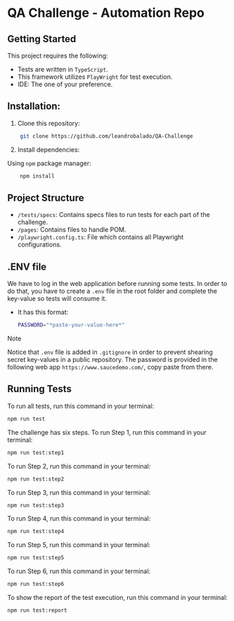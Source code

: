 # QA Challenge - Automation Repo

## Getting Started

This project requires the following:

- Tests are written in `TypeScript`.
- This framework utilizes `PlayWright` for test execution.
- IDE: The one of your preference.

## Installation:

1. Clone this repository:

```bash
    git clone https://github.com/leandrobalado/QA-Challenge
```

2. Install dependencies:

Using `npm` package manager:

```bash
    npm install
```

## Project Structure

- `/tests/specs`: Contains specs files to run tests for each part of the challenge.
- `/pages`: Contains files to handle POM.
- `/playwright.config.ts`: File which contains all Playwright configurations.

## .ENV file

We have to log in the web application before running some tests. In order to do that, you have to create a `.env` file in the root folder and complete the key-value so tests will consume it.

- It has this format:
  ```bash
  PASSWORD="*paste-your-value-here*"
  ```

> [!NOTE]
> Notice that `.env` file is added in `.gitignore` in order to prevent shearing secret key-values in a public repository. The password is provided in the following web app `https://www.saucedemo.com/`, copy paste from there.

## Running Tests

To run all tests, run this command in your terminal:
```bash
npm run test
```

The challenge has six steps.
To run Step 1, run this command in your terminal:
```bash
npm run test:step1
```
To run Step 2, run this command in your terminal:
```bash
npm run test:step2
```
To run Step 3, run this command in your terminal:
```bash
npm run test:step3
```
To run Step 4, run this command in your terminal:
```bash
npm run test:step4
```
To run Step 5, run this command in your terminal:
```bash
npm run test:step5
```
To run Step 6, run this command in your terminal:
```bash
npm run test:step6
```

To show the report of the test execution, run this command in your terminal:
```bash
npm run test:report
```